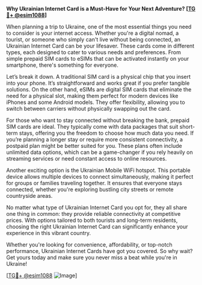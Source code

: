 **Why Ukrainian Internet Card is a Must-Have for Your Next Adventure? [[TG💪+ @esim1088](https://t.me/s/esim1088)]**

When planning a trip to Ukraine, one of the most essential things you need to consider is your internet access. Whether you're a digital nomad, a tourist, or someone who simply can't live without being connected, an Ukrainian Internet Card can be your lifesaver. These cards come in different types, each designed to cater to various needs and preferences. From simple prepaid SIM cards to eSIMs that can be activated instantly on your smartphone, there's something for everyone.

Let’s break it down. A traditional SIM card is a physical chip that you insert into your phone. It’s straightforward and works great if you prefer tangible solutions. On the other hand, eSIMs are digital SIM cards that eliminate the need for a physical slot, making them perfect for modern devices like iPhones and some Android models. They offer flexibility, allowing you to switch between carriers without physically swapping out the card.

For those who want to stay connected without breaking the bank, prepaid SIM cards are ideal. They typically come with data packages that suit short-term stays, offering you the freedom to choose how much data you need. If you’re planning a longer stay or require more consistent connectivity, a postpaid plan might be better suited for you. These plans often include unlimited data options, which can be a game-changer if you rely heavily on streaming services or need constant access to online resources.

Another exciting option is the Ukrainian Mobile WiFi hotspot. This portable device allows multiple devices to connect simultaneously, making it perfect for groups or families traveling together. It ensures that everyone stays connected, whether you're exploring bustling city streets or remote countryside areas.

No matter what type of Ukrainian Internet Card you opt for, they all share one thing in common: they provide reliable connectivity at competitive prices. With options tailored to both tourists and long-term residents, choosing the right Ukrainian Internet Card can significantly enhance your experience in this vibrant country.

Whether you're looking for convenience, affordability, or top-notch performance, Ukrainian Internet Cards have got you covered. So why wait? Get yours today and make sure you never miss a beat while you're in Ukraine! 

[[TG💪+ @esim1088](https://t.me/s/esim1088) ![Image](https://i.postimg.cc/Y0z9fWf4/image.png)]